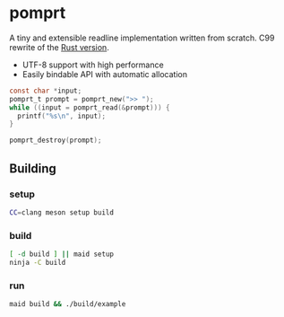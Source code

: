 # pomprt

A tiny and extensible readline implementation written from scratch. C99 rewrite of the [Rust version].

[Rust version]: https://github.com/rniii/pomprt

- UTF-8 support with high performance
- Easily bindable API with automatic allocation

```c
const char *input;
pomprt_t prompt = pomprt_new(">> ");
while ((input = pomprt_read(&prompt))) {
  printf("%s\n", input);
}

pomprt_destroy(prompt);
```

## Building

<!-- maid-tasks -->

### setup

```sh
CC=clang meson setup build
```

### build

```sh
[ -d build ] || maid setup
ninja -C build
```

### run

```sh
maid build && ./build/example
```
